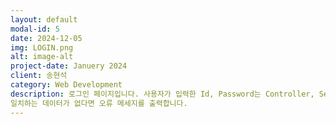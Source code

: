 ```yaml
---
layout: default
modal-id: 5
date: 2024-12-05
img: LOGIN.png
alt: image-alt
project-date: Januery 2024
client: 송현석
category: Web Development
description: 로그인 페이지입니다. 사용자가 입력한 Id, Password는 Controller, Service를 거쳐 DB에 저장된 모든 회원 데이터 중 일치하는 데이터를 return 합니다.
일치하는 데이터가 없다면 오류 메세지를 출력합니다.   
---
```

